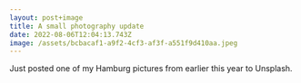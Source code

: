 ```yaml
---
layout: post+image
title: A small photography update
date: 2022-08-06T12:04:13.743Z
image: /assets/bcbacaf1-a9f2-4cf3-af3f-a551f9d410aa.jpeg
---
```

Just posted one of my Hamburg pictures from earlier this year to Unsplash.